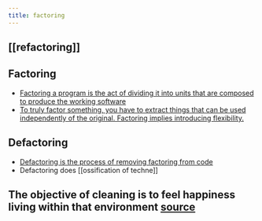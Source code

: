 ```yaml
---
title: factoring
---
```


## [[refactoring]]
## Factoring
- [Factoring a program is the act of dividing it into units that are composed to produce the working software](https://raganwald.com/2014/12/20/why-why-functional-programming-matters-matters.html#fnref:4)
- [To truly factor something, you have to extract things that can be used independently of the original. Factoring implies introducing flexibility.](https://raganwald.com/2013/10/08/defactoring.html)
## Defactoring
- [Defactoring is the process of removing factoring from code](https://raganwald.com/2013/10/08/defactoring.html)
- Defactoring does  [[ossification of techne]]
## The objective of cleaning is to feel happiness living within that environment [source](https://react.christmas/2020/20)
